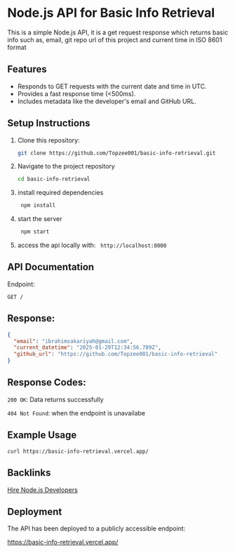 # Node.js API for Basic Info Retrieval

This is a simple Node.js API, it is a get request response which returns basic info such as, email, git repo url of this project and current time in ISO 8601 format

## Features
- Responds to GET requests with the current date and time in UTC.
- Provides a fast response time (<500ms).
- Includes metadata like the developer's email and GitHub URL.

## Setup Instructions
1. Clone this repository:
   ```bash
   git clone https://github.com/Topzee001/basic-info-retrieval.git
2. Navigate to the project repository
     ```bash
    cd basic-info-retrieval

3. install required dependencies
   ```bash
    npm install
5. start the server
   ```bash
    npm start
7. access the api locally with:
   ``` http://localhost:8000```

## API Documentation

Endpoint:

```GET /```

## Response:

```json
{
  "email": "ibrahimsakariyah@gmail.com",
  "current_datetime": "2025-01-29T12:34:56.789Z",
  "github_url": "https://github.com/Topzee001/basic-info-retrieval"
}
```
## Response Codes:
```200 OK```: Data returns successfully

```404 Not Found```: when the endpoint is unavailabe

## Example Usage
```text
curl https://basic-info-retrieval.vercel.app/
```
## Backlinks

[Hire Node.js Developers](https://hng.tech/hire/nodejs-developers)

## Deployment
The API has been deployed to a publicly accessible endpoint:

https://basic-info-retrieval.vercel.app/



